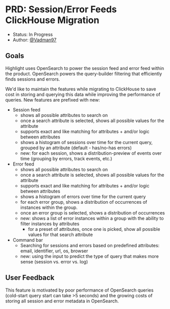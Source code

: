 # PRD: Session/Error Feeds ClickHouse Migration

* Status: In Progress
* Author: [@Vadman97](https://github.com/Vadman97)

## Goals

Highlight uses OpenSearch to power the session feed and error feed within the product. OpenSearch
powers the query-builder filtering that efficiently finds sessions and errors.

We'd like to maintain the features while migrating to ClickHouse to save cost in storing and querying
this data while improving the performance of queries. New features are prefixed with new:

- Session feed
  - shows all possible attributes to search on
  - once a search attribute is selected, shows all possible values for the attribute
  - supports exact and like matching for attributes + and/or logic between attributes
  - shows a histogram of sessions over time for the current query, grouped by an attribute (default - has/no-has errors)
  - new: for each session, shows a distribution-preview of events over time (grouping by errors, track events, etc.)
- Error feed
  - shows all possible attributes to search on
  - once a search attribute is selected, shows all possible values for the attribute
  - supports exact and like matching for attributes + and/or logic between attributes
  - shows a histogram of errors over time for the current query
  - for each error group, shows a distribution of occurrences of instances within the group.
  - once an error group is selected, shows a distribution of occurrences
  - new: shows a list of error instances within a group with the ability to filter instances by attributes
    - for a preset of attributes, once one is picked, show all possible values for that search attribute
- Command bar
  - Searching for sessions and errors based on predefined attributes: email, identifier, url, os, browser
  - new: using the input to predict the type of query that makes more sense (session vs. error vs. log)

## User Feedback

This feature is motivated by poor performance of OpenSearch queries (cold-start query start can take >5 seconds)
and the growing costs of storing all session and error metadata in OpenSearch.
